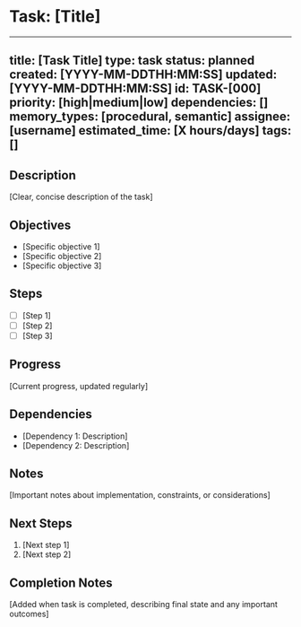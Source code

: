 # Task: [Title]
---
title: [Task Title]
type: task
status: planned
created: [YYYY-MM-DDTHH:MM:SS]
updated: [YYYY-MM-DDTHH:MM:SS]
id: TASK-[000]
priority: [high|medium|low]
dependencies: []
memory_types: [procedural, semantic]
assignee: [username]
estimated_time: [X hours/days]
tags: []
---

## Description
[Clear, concise description of the task]

## Objectives
- [Specific objective 1]
- [Specific objective 2]
- [Specific objective 3]

## Steps
- [ ] [Step 1]
- [ ] [Step 2]
- [ ] [Step 3]

## Progress
[Current progress, updated regularly]

## Dependencies
- [Dependency 1: Description]
- [Dependency 2: Description]

## Notes
[Important notes about implementation, constraints, or considerations]

## Next Steps
1. [Next step 1]
2. [Next step 2]

## Completion Notes
[Added when task is completed, describing final state and any important outcomes]
